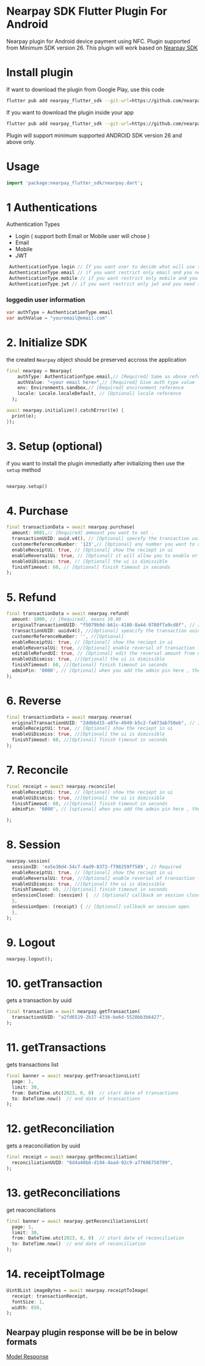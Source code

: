# Nearpay SDK Flutter Plugin For Android

Nearpay plugin for Android device payment using NFC. Plugin supported from
Minimum SDK version 26. This plugin will work based on
[Nearpay SDK](https://docs.nearpay.io/sdk/)

# Install plugin

If want to download the plugin from Google Play, use this code

```bash
flutter pub add nearpay_flutter_sdk --git-url=https://github.com/nearpayio/nearpay-flutter-sdk.git --git-ref=v1-google
```

If you want to download the plugin inside your app

```bash
flutter pub add nearpay_flutter_sdk --git-url=https://github.com/nearpayio/nearpay-flutter-sdk.git --git-ref=v1
```

Plugin will support minimum supported ANDROID SDK version 26 and above only.

# Usage

```dart
import 'package:nearpay_flutter_sdk/nearpay.dart';
```

# 1 Authentications

Authentication Types

- Login ( support both Email or Mobile user will chose )
- Email
- Mobile
- JWT

```dart
 AuthenticationType.login // If you want user to decide what will use to login email or mobile
 AuthenticationType.email // if you want restrict only email and you need to provide it to the auth value
 AuthenticationType.mobile // if you want restrict only mobile and you need to provide it to the auth value
 AuthenticationType.jwt // if you want restrict only jwt and you need to provide it to the auth value
```

### loggedin user information

```dart
var authType = AuthenticationType.email
var authValue = "youremail@email.com"
```

# 2. Initialize SDK

the created `Nearpay` object should be preserved accross the application

```dart
final nearpay = Nearpay(
    authType: AuthenticationType.email,// [Required] Same as above reference
    authValue: "<your email here>",// [Required] Give auth type value
    env: Environments.sandbox,// [Required] environment reference
    locale: Locale.localeDefault, // [Optional] locale reference
  );

await nearpay.initialize().catchError((e) {
  print(e);
});

```

# 3. Setup (optional)

if you want to install the plugin immediatly after initializing then use the `setup` method

```dart

nearpay.setup()

```

# 4. Purchase

```dart
final transactionData = await nearpay.purchase(
  amount: 0001,// [Required] ammount you want to set .
  transactionUUID: uuid.v4(), // [Optional] specefy the transaction uuid for later referance
  customerReferenceNumber: '123',// [Optional] any number you want to add as a refrence Any string as a reference number
  enableReceiptUi: true, // [Optional] show the reciept in ui
  enableReversalUi: true, // [Optional] it will allow you to enable or disable the reverse button
  enableUiDismiss: true, // [Optional] the ui is dimissible
  finishTimeout: 60, // [Optional] finish timeout in seconds
);
```

# 5. Refund

```dart
final transactionData = await nearpay.refund(
  amount: 1000, // [Required], means 10.00
  originalTransactionUUID: "f5079b9d-b61c-4180-8a4d-9780f7a9cd8f", // [Required] the orginal trnasaction uuid that you want to refund
  transactionUUID: uuidv4(), //[Optional] speacify the transaction uuid
  customerReferenceNumber: '', //[Optional]
  enableReceiptUi: true, // [Optional] show the reciept in ui
  enableReversalUi: true, //[Optional] enable reversal of transaction from ui
  editableRefundUI: true, // [Optional] edit the reversal amount from uid
  enableUiDismiss: true, //[Optional] the ui is dimissible
  finishTimeout: 60, //[Optional] finish timeout in seconds
  adminPin: '0000', // [Optional] when you add the admin pin here , the UI for admin pin won't be shown.
);
```

# 6. Reverse

```dart
final transactionData = await nearpay.reverse(
  originalTransactionUUID: "2ddbbd15-a97e-4949-b5c2-fa073ab750eb", // [Required] the orginal trnasaction uuid that you want to reverse
  enableReceiptUi: true, // [Optional] show the reciept in ui
  enableUiDismiss: true, //[Optional] the ui is dimissible
  finishTimeout: 60, //[Optional] finish timeout in seconds
);
```

# 7. Reconcile

```dart
final receipt = await nearpay.reconcile(
  enableReceiptUi: true, // [Optional] show the reciept in ui
  enableUiDismiss: true, //[Optional] the ui is dimissible
  finishTimeout: 60, //[Optional] finish timeout in seconds
  adminPin: '0000', // [optional] when you add the admin pin here , the UI for admin pin won't be shown.

);
```

# 8. Session

```dart
nearpay.session(
  sessionID: 'ea5e30d4-54c7-4ad9-8372-f798259ff589', // Required
  enableReceiptUi: true, // [Optional] show the reciept in ui
  enableReversalUi: true, //[Optional] enable reversal of transaction from ui
  enableUiDismiss: true, //[Optional] the ui is dimissible
  finishTimeout: 60, //[Optional] finish timeout in seconds
  onSessionClosed: (session) {  // [Optional] callback on session closed
  },
  onSessionOpen: (receipt) { // [Optional] callback on session open
  },
);
```

# 9. Logout

```dart
nearpay.logout();
```

# 10. getTransaction

gets a transaction by uuid

```dart
final transaction = await nearpay.getTransaction(
  transactionUUID: "a2fd6519-2b37-4336-be6d-5520bb3b6427",
);

```

# 11. getTransactions

gets transactions list

```dart
final banner = await nearpay.getTransactionsList(
  page: 1,
  limit: 30,
  from: DateTime.utc(2023, 0, 0)  // start date of transactions
  to: DateTime.now()  // end date of transactions
);
```

# 12. getReconciliation

gets a reaconciliation by uuid

```dart
final receipt = await nearpay.getReconciliation(
  reconciliationUUID: "6d4a48b8-d194-4aad-92c9-a77606758799",
);
```

# 13. getReconciliations

get reaconciliations

```dart
final banner = await nearpay.getReconciliationsList(
  page: 1,
  limit: 30,
  from: DateTime.utc(2023, 0, 0)  // start date of reconciliation
  to: DateTime.now()  // end date of reconciliation
);
```

# 14. receiptToImage

```dart
Uint8List imageBytes = await nearpay.receiptToImage(
  receipt: transactionReceipt,
  fontSize: 1,
  width: 850,
);
```

## Nearpay plugin response will be be in below formats

[Model Response](https://docs.nearpay.io/sdk/sdk-models)
